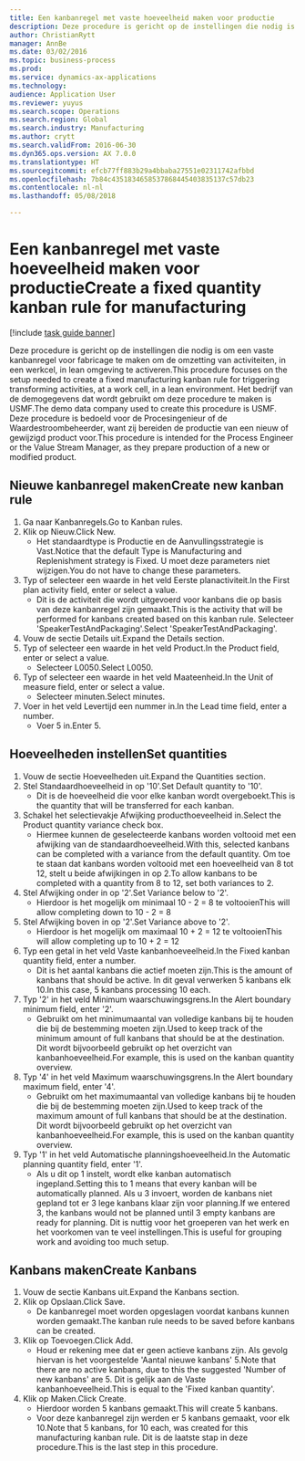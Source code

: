 ```yaml
--- 
title: Een kanbanregel met vaste hoeveelheid maken voor productie
description: Deze procedure is gericht op de instellingen die nodig is om een vaste kanbanregel voor fabricage te maken om de omzetting van activiteiten, in een werkcel, in lean omgeving te activeren.
author: ChristianRytt
manager: AnnBe
ms.date: 03/02/2016
ms.topic: business-process
ms.prod: 
ms.service: dynamics-ax-applications
ms.technology: 
audience: Application User
ms.reviewer: yuyus
ms.search.scope: Operations
ms.search.region: Global
ms.search.industry: Manufacturing
ms.author: crytt
ms.search.validFrom: 2016-06-30
ms.dyn365.ops.version: AX 7.0.0
ms.translationtype: HT
ms.sourcegitcommit: efcb77ff883b29a4bbaba27551e02311742afbbd
ms.openlocfilehash: 7b84c4351834658537868445403835137c57db23
ms.contentlocale: nl-nl
ms.lasthandoff: 05/08/2018

---
```

# <a name="create-a-fixed-quantity-kanban-rule-for-manufacturing"></a><span data-ttu-id="2d708-103">Een kanbanregel met vaste hoeveelheid maken voor productie</span><span class="sxs-lookup"><span data-stu-id="2d708-103">Create a fixed quantity kanban rule for manufacturing</span></span>

[!include [task guide banner](../../includes/task-guide-banner.md)]

<span data-ttu-id="2d708-104">Deze procedure is gericht op de instellingen die nodig is om een vaste kanbanregel voor fabricage te maken om de omzetting van activiteiten, in een werkcel, in lean omgeving te activeren.</span><span class="sxs-lookup"><span data-stu-id="2d708-104">This procedure focuses on the setup needed to create a fixed manufacturing kanban rule for triggering transforming activities, at a work cell, in a lean environment.</span></span> <span data-ttu-id="2d708-105">Het bedrijf van de demogegevens dat wordt gebruikt om deze procedure te maken is USMF.</span><span class="sxs-lookup"><span data-stu-id="2d708-105">The demo data company used to create this procedure is USMF.</span></span> <span data-ttu-id="2d708-106">Deze procedure is bedoeld voor de Procesingenieur of de Waardestroombeheerder, want zij bereiden de productie van een nieuw of gewijzigd product voor.</span><span class="sxs-lookup"><span data-stu-id="2d708-106">This procedure is intended for the Process Engineer or the Value Stream Manager, as they prepare production of a new or modified product.</span></span>


## <a name="create-new-kanban-rule"></a><span data-ttu-id="2d708-107">Nieuwe kanbanregel maken</span><span class="sxs-lookup"><span data-stu-id="2d708-107">Create new kanban rule</span></span>
1. <span data-ttu-id="2d708-108">Ga naar Kanbanregels.</span><span class="sxs-lookup"><span data-stu-id="2d708-108">Go to Kanban rules.</span></span>
2. <span data-ttu-id="2d708-109">Klik op Nieuw.</span><span class="sxs-lookup"><span data-stu-id="2d708-109">Click New.</span></span>
    * <span data-ttu-id="2d708-110">Het standaardtype is Productie en de Aanvullingsstrategie is Vast.</span><span class="sxs-lookup"><span data-stu-id="2d708-110">Notice that the default Type is Manufacturing and Replenishment strategy is Fixed.</span></span> <span data-ttu-id="2d708-111">U moet deze parameters niet wijzigen.</span><span class="sxs-lookup"><span data-stu-id="2d708-111">You do not have to change these parameters.</span></span>  
3. <span data-ttu-id="2d708-112">Typ of selecteer een waarde in het veld Eerste planactiviteit.</span><span class="sxs-lookup"><span data-stu-id="2d708-112">In the First plan activity field, enter or select a value.</span></span>
    * <span data-ttu-id="2d708-113">Dit is de activiteit die wordt uitgevoerd voor kanbans die op basis van deze kanbanregel zijn gemaakt.</span><span class="sxs-lookup"><span data-stu-id="2d708-113">This is the activity that will be performed for kanbans created based on this kanban rule.</span></span>  <span data-ttu-id="2d708-114">Selecteer 'SpeakerTestAndPackaging'.</span><span class="sxs-lookup"><span data-stu-id="2d708-114">Select 'SpeakerTestAndPackaging'.</span></span>  
4. <span data-ttu-id="2d708-115">Vouw de sectie Details uit.</span><span class="sxs-lookup"><span data-stu-id="2d708-115">Expand the Details section.</span></span>
5. <span data-ttu-id="2d708-116">Typ of selecteer een waarde in het veld Product.</span><span class="sxs-lookup"><span data-stu-id="2d708-116">In the Product field, enter or select a value.</span></span>
    * <span data-ttu-id="2d708-117">Selecteer L0050.</span><span class="sxs-lookup"><span data-stu-id="2d708-117">Select L0050.</span></span>  
6. <span data-ttu-id="2d708-118">Typ of selecteer een waarde in het veld Maateenheid.</span><span class="sxs-lookup"><span data-stu-id="2d708-118">In the Unit of measure field, enter or select a value.</span></span>
    * <span data-ttu-id="2d708-119">Selecteer minuten.</span><span class="sxs-lookup"><span data-stu-id="2d708-119">Select minutes.</span></span>  
7. <span data-ttu-id="2d708-120">Voer in het veld Levertijd een nummer in.</span><span class="sxs-lookup"><span data-stu-id="2d708-120">In the Lead time field, enter a number.</span></span>
    * <span data-ttu-id="2d708-121">Voer 5 in.</span><span class="sxs-lookup"><span data-stu-id="2d708-121">Enter 5.</span></span>  

## <a name="set-quantities"></a><span data-ttu-id="2d708-122">Hoeveelheden instellen</span><span class="sxs-lookup"><span data-stu-id="2d708-122">Set quantities</span></span>
1. <span data-ttu-id="2d708-123">Vouw de sectie Hoeveelheden uit.</span><span class="sxs-lookup"><span data-stu-id="2d708-123">Expand the Quantities section.</span></span>
2. <span data-ttu-id="2d708-124">Stel Standaardhoeveelheid in op '10'.</span><span class="sxs-lookup"><span data-stu-id="2d708-124">Set Default quantity to '10'.</span></span>
    * <span data-ttu-id="2d708-125">Dit is de hoeveelheid die voor elke kanban wordt overgeboekt.</span><span class="sxs-lookup"><span data-stu-id="2d708-125">This is the quantity that will be transferred for each kanban.</span></span>  
3. <span data-ttu-id="2d708-126">Schakel het selectievakje Afwijking producthoeveelheid in.</span><span class="sxs-lookup"><span data-stu-id="2d708-126">Select the Product quantity variance check box.</span></span>
    * <span data-ttu-id="2d708-127">Hiermee kunnen de geselecteerde kanbans worden voltooid met een afwijking van de standaardhoeveelheid.</span><span class="sxs-lookup"><span data-stu-id="2d708-127">With this, selected kanbans can be completed with a variance from the default quantity.</span></span>  <span data-ttu-id="2d708-128">Om toe te staan dat kanbans worden voltooid met een hoeveelheid van 8 tot 12, stelt u beide afwijkingen in op 2.</span><span class="sxs-lookup"><span data-stu-id="2d708-128">To allow kanbans to be completed with a quantity from 8 to 12, set both variances to 2.</span></span>  
4. <span data-ttu-id="2d708-129">Stel Afwijking onder in op '2'.</span><span class="sxs-lookup"><span data-stu-id="2d708-129">Set Variance below to '2'.</span></span>
    * <span data-ttu-id="2d708-130">Hierdoor is het mogelijk om minimaal 10 - 2 = 8 te voltooien</span><span class="sxs-lookup"><span data-stu-id="2d708-130">This will allow completing down to 10 - 2 = 8</span></span>  
5. <span data-ttu-id="2d708-131">Stel Afwijking boven in op '2'.</span><span class="sxs-lookup"><span data-stu-id="2d708-131">Set Variance above to '2'.</span></span>
    * <span data-ttu-id="2d708-132">Hierdoor is het mogelijk om maximaal 10 + 2 = 12 te voltooien</span><span class="sxs-lookup"><span data-stu-id="2d708-132">This will allow completing up to 10 + 2 = 12</span></span>  
6. <span data-ttu-id="2d708-133">Typ een getal in het veld Vaste kanbanhoeveelheid.</span><span class="sxs-lookup"><span data-stu-id="2d708-133">In the Fixed kanban quantity field, enter a number.</span></span>
    * <span data-ttu-id="2d708-134">Dit is het aantal kanbans die actief moeten zijn.</span><span class="sxs-lookup"><span data-stu-id="2d708-134">This is the amount of kanbans that should be active.</span></span> <span data-ttu-id="2d708-135">In dit geval verwerken 5 kanbans elk 10.</span><span class="sxs-lookup"><span data-stu-id="2d708-135">In this case, 5 kanbans processing 10 each.</span></span>  
7. <span data-ttu-id="2d708-136">Typ '2' in het veld Minimum waarschuwingsgrens.</span><span class="sxs-lookup"><span data-stu-id="2d708-136">In the Alert boundary minimum field, enter '2'.</span></span>
    * <span data-ttu-id="2d708-137">Gebruikt om het minimumaantal van volledige kanbans bij te houden die bij de bestemming moeten zijn.</span><span class="sxs-lookup"><span data-stu-id="2d708-137">Used to keep track of the minimum amount of full kanbans that should be at the destination.</span></span> <span data-ttu-id="2d708-138">Dit wordt bijvoorbeeld gebruikt op het overzicht van kanbanhoeveelheid.</span><span class="sxs-lookup"><span data-stu-id="2d708-138">For example, this is used on the kanban quantity overview.</span></span>  
8. <span data-ttu-id="2d708-139">Typ '4' in het veld Maximum waarschuwingsgrens.</span><span class="sxs-lookup"><span data-stu-id="2d708-139">In the Alert boundary maximum field, enter '4'.</span></span>
    * <span data-ttu-id="2d708-140">Gebruikt om het maximumaantal van volledige kanbans bij te houden die bij de bestemming moeten zijn.</span><span class="sxs-lookup"><span data-stu-id="2d708-140">Used to keep track of the maximum amount of full kanbans that should be at the destination.</span></span> <span data-ttu-id="2d708-141">Dit wordt bijvoorbeeld gebruikt op het overzicht van kanbanhoeveelheid.</span><span class="sxs-lookup"><span data-stu-id="2d708-141">For example, this is used on the kanban quantity overview.</span></span>  
9. <span data-ttu-id="2d708-142">Typ '1' in het veld Automatische planningshoeveelheid.</span><span class="sxs-lookup"><span data-stu-id="2d708-142">In the Automatic planning quantity field, enter '1'.</span></span>
    * <span data-ttu-id="2d708-143">Als u dit op 1 instelt, wordt elke kanban automatisch ingepland.</span><span class="sxs-lookup"><span data-stu-id="2d708-143">Setting this to 1 means that every kanban will be automatically planned.</span></span>   <span data-ttu-id="2d708-144">Als u 3 invoert, worden de kanbans niet gepland tot er 3 lege kanbans klaar zijn voor planning.</span><span class="sxs-lookup"><span data-stu-id="2d708-144">If we entered 3, the kanbans would not be planned until 3 empty kanbans are ready for planning.</span></span> <span data-ttu-id="2d708-145">Dit is nuttig voor het groeperen van het werk en het voorkomen van te veel instellingen.</span><span class="sxs-lookup"><span data-stu-id="2d708-145">This is useful for grouping work and avoiding too much setup.</span></span>  

## <a name="create-kanbans"></a><span data-ttu-id="2d708-146">Kanbans maken</span><span class="sxs-lookup"><span data-stu-id="2d708-146">Create Kanbans</span></span>
1. <span data-ttu-id="2d708-147">Vouw de sectie Kanbans uit.</span><span class="sxs-lookup"><span data-stu-id="2d708-147">Expand the Kanbans section.</span></span>
2. <span data-ttu-id="2d708-148">Klik op Opslaan.</span><span class="sxs-lookup"><span data-stu-id="2d708-148">Click Save.</span></span>
    * <span data-ttu-id="2d708-149">De kanbanregel moet worden opgeslagen voordat kanbans kunnen worden gemaakt.</span><span class="sxs-lookup"><span data-stu-id="2d708-149">The kanban rule needs to be saved before kanbans can be created.</span></span>  
3. <span data-ttu-id="2d708-150">Klik op Toevoegen.</span><span class="sxs-lookup"><span data-stu-id="2d708-150">Click Add.</span></span>
    * <span data-ttu-id="2d708-151">Houd er rekening mee dat er geen actieve kanbans zijn. Als gevolg hiervan is het voorgestelde 'Aantal nieuwe kanbans' 5.</span><span class="sxs-lookup"><span data-stu-id="2d708-151">Note that there are no active kanbans, due to this the suggested 'Number of new kanbans' are 5.</span></span> <span data-ttu-id="2d708-152">Dit is gelijk aan de Vaste kanbanhoeveelheid.</span><span class="sxs-lookup"><span data-stu-id="2d708-152">This is equal to the 'Fixed kanban quantity'.</span></span>  
4. <span data-ttu-id="2d708-153">Klik op Maken.</span><span class="sxs-lookup"><span data-stu-id="2d708-153">Click Create.</span></span>
    * <span data-ttu-id="2d708-154">Hierdoor worden 5 kanbans gemaakt.</span><span class="sxs-lookup"><span data-stu-id="2d708-154">This will create 5 kanbans.</span></span>  
    * <span data-ttu-id="2d708-155">Voor deze kanbanregel zijn werden er 5 kanbans gemaakt, voor elk 10.</span><span class="sxs-lookup"><span data-stu-id="2d708-155">Note that 5 kanbans, for 10 each, was created for this manufacturing kanban rule.</span></span> <span data-ttu-id="2d708-156">Dit is de laatste stap in deze procedure.</span><span class="sxs-lookup"><span data-stu-id="2d708-156">This is the last step in this procedure.</span></span>  


